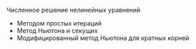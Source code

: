 Численное решение нелинейных уравнений
* Методом простых итераций
* Метод Ньютона и секущих
* Модифицированный метод Ньютона для кратных корней